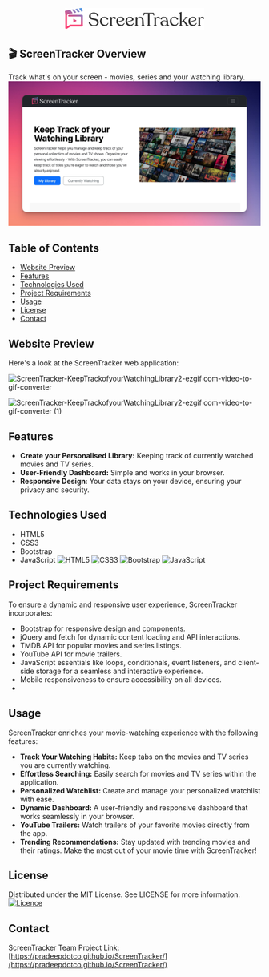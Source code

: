 <p align="center" width="100%">
    <img width="55%" src="https://raw.githubusercontent.com/pradeepdotco/ScreenTracker/fca7fb278aa82026910b69f38bba111cd1b964fc/assets/media/screentracker-logo-dark.svg"> 
</p>

## :clapper: ScreenTracker Overview
Track what's on your screen - movies, series and your watching library.
![ScreenTracker Website Preview](https://raw.githubusercontent.com/pradeepdotco/horiseon-accessible-website/main/assets/images/ScreenTracker-website-demo.jpg)
## Table of Contents
- [Website Preview](#website-preview)
- [Features](#features)
- [Technologies Used](#echnologies-used)
- [Project Requirements](#project-requirements)
- [Usage](#usage)
- [License](#license)
- [Contact](#contact)
## Website Preview

Here's a look at the ScreenTracker web application:


![ScreenTracker-KeepTrackofyourWatchingLibrary2-ezgif com-video-to-gif-converter](https://github.com/pradeepdotco/ScreenTracker/assets/61486852/86d72a6e-4b8a-42f0-b11e-a7316b132af9)



![ScreenTracker-KeepTrackofyourWatchingLibrary2-ezgif com-video-to-gif-converter (1)](https://github.com/pradeepdotco/ScreenTracker/assets/61486852/1e5b4f13-62ff-4400-aa76-c3e8ea26f3f1)


## Features
- **Create your Personalised Library:** Keeping track of currently watched movies and TV series.
- **User-Friendly Dashboard:** Simple and works in your browser.
- **Responsive Design**: Your data stays on your device, ensuring your privacy and security.
## Technologies Used
- HTML5
- CSS3
- Bootstrap
- JavaScript
![HTML5](https://img.shields.io/badge/html5-%23E34F26.svg?style=for-the-badge&logo=html5&logoColor=white) ![CSS3](https://img.shields.io/badge/css3-%231572B6.svg?style=for-the-badge&logo=css3&logoColor=white) ![Bootstrap](https://img.shields.io/badge/bootstrap-%238511FA.svg?style=for-the-badge&logo=bootstrap&logoColor=white) ![JavaScript](https://img.shields.io/badge/javascript-%23323330.svg?style=for-the-badge&logo=javascript&logoColor=%23F7DF1E)

## Project Requirements
To ensure a dynamic and responsive user experience, ScreenTracker incorporates:
- Bootstrap for responsive design and components.
- jQuery and fetch for dynamic content loading and API interactions.
- TMDB API for popular movies and series listings.
- YouTube API for movie trailers.
- JavaScript essentials like loops, conditionals, event listeners, and client-side storage for a seamless and interactive experience.
- Mobile responsiveness to ensure accessibility on all devices.
- 
## Usage
ScreenTracker enriches your movie-watching experience with the following features:
- **Track Your Watching Habits:** Keep tabs on the movies and TV series you are currently watching.
- **Effortless Searching:** Easily search for movies and TV series within the application.
- **Personalized Watchlist:** Create and manage your personalized watchlist with ease.
- **Dynamic Dashboard:** A user-friendly and responsive dashboard that works seamlessly in your browser.
- **YouTube Trailers:** Watch trailers of your favorite movies directly from the app.
- **Trending Recommendations:** Stay updated with trending movies and their ratings.
Make the most out of your movie time with ScreenTracker!
## License
Distributed under the MIT License. See LICENSE for more information.
[![Licence](https://img.shields.io/github/license/Ileriayo/markdown-badges?style=for-the-badge)](./LICENSE)
## Contact
ScreenTracker Team
Project Link: [https://pradeepdotco.github.io/ScreenTracker/](https://pradeepdotco.github.io/ScreenTracker/)
